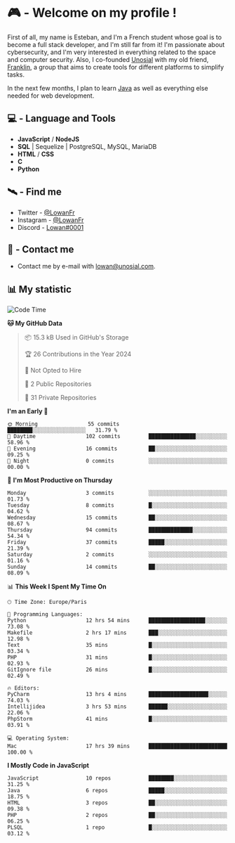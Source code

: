 # 🎮 - Welcome on my profile !
First of all, my name is Esteban, and I'm a French student whose goal is to become a full stack developer, and I'm still far from it!
I'm passionate about cybersecurity, and I'm very interested in everything related to the space and computer security.
Also, I co-founded [Unosial](https://github.com/Unosial) with my old friend, [Franklin](https://github.com/AbaFranklin/), a group that aims to create tools for different platforms to simplify tasks. 

In the next few months, I plan to learn [Java](https://www.java.com/) as well as everything else needed for web development.




## 💻 - Language and Tools
- **JavaScript** / **NodeJS**
- **SQL** | Sequelize | PostgreSQL, MySQL, MariaDB
- **HTML** / **CSS**
- **C**
- **Python**

## 🛰️ - Find me

 - Twitter - [@LowanFr](https://twitter.com/LowanFr/)
 - Instagram - [@LowanFr](https://instagram.com/LowanFr)
 - Discord -  [Lowan#0001](https://unosial.bio/Lowan)
 
## 📡 - Contact me
 - Contact me by e-mail with [lowan@unosial.com](mailto:lowan@unosial.com).

## 📊 My statistic
<!--START_SECTION:waka-->
![Code Time](http://img.shields.io/badge/Code%20Time-761%20hrs%2010%20mins-blue)

**🐱 My GitHub Data** 

> 📦 15.3 kB Used in GitHub's Storage 
 > 
> 🏆 26 Contributions in the Year 2024
 > 
> 🚫 Not Opted to Hire
 > 
> 📜 2 Public Repositories 
 > 
> 🔑 31 Private Repositories 
 > 
**I'm an Early 🐤** 

```text
🌞 Morning                55 commits          ████████░░░░░░░░░░░░░░░░░   31.79 % 
🌆 Daytime                102 commits         ███████████████░░░░░░░░░░   58.96 % 
🌃 Evening                16 commits          ██░░░░░░░░░░░░░░░░░░░░░░░   09.25 % 
🌙 Night                  0 commits           ░░░░░░░░░░░░░░░░░░░░░░░░░   00.00 % 
```
📅 **I'm Most Productive on Thursday** 

```text
Monday                   3 commits           ░░░░░░░░░░░░░░░░░░░░░░░░░   01.73 % 
Tuesday                  8 commits           █░░░░░░░░░░░░░░░░░░░░░░░░   04.62 % 
Wednesday                15 commits          ██░░░░░░░░░░░░░░░░░░░░░░░   08.67 % 
Thursday                 94 commits          ██████████████░░░░░░░░░░░   54.34 % 
Friday                   37 commits          █████░░░░░░░░░░░░░░░░░░░░   21.39 % 
Saturday                 2 commits           ░░░░░░░░░░░░░░░░░░░░░░░░░   01.16 % 
Sunday                   14 commits          ██░░░░░░░░░░░░░░░░░░░░░░░   08.09 % 
```


📊 **This Week I Spent My Time On** 

```text
🕑︎ Time Zone: Europe/Paris

💬 Programming Languages: 
Python                   12 hrs 54 mins      ██████████████████░░░░░░░   73.08 % 
Makefile                 2 hrs 17 mins       ███░░░░░░░░░░░░░░░░░░░░░░   12.98 % 
Text                     35 mins             █░░░░░░░░░░░░░░░░░░░░░░░░   03.34 % 
PHP                      31 mins             █░░░░░░░░░░░░░░░░░░░░░░░░   02.93 % 
GitIgnore file           26 mins             █░░░░░░░░░░░░░░░░░░░░░░░░   02.49 % 

🔥 Editors: 
PyCharm                  13 hrs 4 mins       ███████████████████░░░░░░   74.03 % 
Intellijidea             3 hrs 53 mins       ██████░░░░░░░░░░░░░░░░░░░   22.06 % 
PhpStorm                 41 mins             █░░░░░░░░░░░░░░░░░░░░░░░░   03.91 % 

💻 Operating System: 
Mac                      17 hrs 39 mins      █████████████████████████   100.00 % 
```

**I Mostly Code in JavaScript** 

```text
JavaScript               10 repos            ████████░░░░░░░░░░░░░░░░░   31.25 % 
Java                     6 repos             █████░░░░░░░░░░░░░░░░░░░░   18.75 % 
HTML                     3 repos             ██░░░░░░░░░░░░░░░░░░░░░░░   09.38 % 
PHP                      2 repos             ██░░░░░░░░░░░░░░░░░░░░░░░   06.25 % 
PLSQL                    1 repo              █░░░░░░░░░░░░░░░░░░░░░░░░   03.12 % 
```




<!--END_SECTION:waka-->
